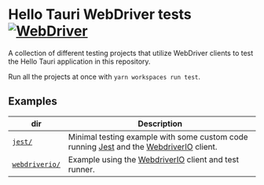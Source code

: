 # Hello Tauri WebDriver tests [![WebDriver](https://github.com/chippers/hello_tauri/actions/workflows/webdriver.yml/badge.svg)](https://github.com/chippers/hello_tauri/actions/workflows/webdriver.yml)

A collection of different testing projects that utilize WebDriver clients to test the Hello Tauri
application in this repository.

Run all the projects at once with `yarn workspaces run test`.

## Examples
| dir | Description |
| --- | ----------- |
| [`jest/`](jest) | Minimal testing example with some custom code running [Jest] and the [WebdriverIO] client. |
| [`webdriverio/`](webdriverio) | Example using the [WebdriverIO] client and test runner. |

[Jest]: https://jestjs.io/
[WebdriverIO]: https://webdriver.io/
